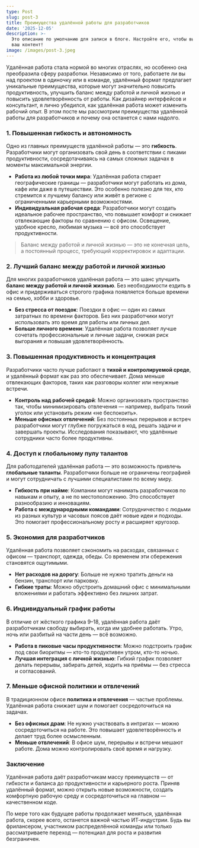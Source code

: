 ```yaml
---
type: Post
slug: post-3
title: Преимущества удалённой работы для разработчиков
date: '2025-12-05'
description: >-
  Это описание по умолчанию для записи в блоге. Настройте его, чтобы выделить
  ваш контент!
image: /images/post-3.jpeg
---
```


Удалённая работа стала нормой во многих отраслях, но особенно она преобразила сферу разработки. Независимо от того, работаете ли вы над проектом в одиночку или в команде, удалённый формат предлагает уникальные преимущества, которые могут значительно повысить продуктивность, улучшить баланс между работой и личной жизнью и повысить удовлетворённость от работы. Как дизайнер интерфейсов и консультант, я лично убедился, как удалённая работа может изменить рабочий опыт. В этом посте мы рассмотрим преимущества удалённой работы для разработчиков и почему она останется с нами надолго.

### 1. Повышенная гибкость и автономность
Одно из главных преимуществ удалённой работы — это **гибкость**. Разработчики могут организовать свой день в соответствии с пиками продуктивности, сосредотачиваясь на самых сложных задачах в моменты максимальной энергии.

<!--more-->

- **Работа из любой точки мира**: Удалённая работа стирает географические границы — разработчики могут работать из дома, кафе или даже в путешествии. Это особенно полезно для тех, кто стремится к лучшему балансу или живёт в регионе с ограниченными карьерными возможностями.
- **Индивидуальная рабочая среда**: Разработчики могут создать идеальное рабочее пространство, что повышает комфорт и снижает отвлекающие факторы по сравнению с офисом. Освещение, удобное кресло, любимая музыка — всё это способствует продуктивности.

> Баланс между работой и личной жизнью — это не конечная цель, а постоянный процесс, требующий корректировок и адаптации.

### 2. Лучший баланс между работой и личной жизнью
Для многих разработчиков удалённая работа — это шанс улучшить **баланс между работой и личной жизнью**. Без необходимости ездить в офис и придерживаться строгого графика появляется больше времени на семью, хобби и здоровье.

- **Без стресса от поездок**: Поездки в офис — один из самых затратных по времени факторов. Без них разработчики могут использовать это время для работы или личных дел.
- **Больше личного времени**: Удалённая работа позволяет лучше сочетать профессиональные и личные задачи, снижая риск выгорания и повышая удовлетворённость.

### 3. Повышенная продуктивность и концентрация
Разработчики часто лучше работают в **тихой и контролируемой среде**, и удалённый формат как раз это обеспечивает. Дома меньше отвлекающих факторов, таких как разговоры коллег или ненужные встречи.

- **Контроль над рабочей средой**: Можно организовать пространство так, чтобы минимизировать отвлечения — например, выбрать тихий уголок или установить режим «не беспокоить».
- **Меньше офисных отвлечений**: Без постоянных перерывов и встреч разработчики могут глубже погружаться в код, решать задачи и завершать проекты. Исследования показывают, что удалённые сотрудники часто более продуктивны.

### 4. Доступ к глобальному пулу талантов
Для работодателей удалённая работа — это возможность привлечь **глобальные таланты**. Разработчики больше не ограничены географией и могут сотрудничать с лучшими специалистами по всему миру.

- **Гибкость при найме**: Компании могут нанимать разработчиков по навыкам и опыту, а не по местоположению. Это способствует разнообразию и инновациям.
- **Работа с международными командами**: Сотрудничество с людьми из разных культур и часовых поясов даёт новые идеи и подходы. Это помогает профессиональному росту и расширяет кругозор.

### 5. Экономия для разработчиков
Удалённая работа позволяет сэкономить на расходах, связанных с офисом — транспорт, одежда, обеды. Со временем эти сбережения становятся ощутимыми.

- **Нет расходов на дорогу**: Больше не нужно тратить деньги на бензин, транспорт или парковку.
- **Гибкие траты**: Можно обустроить домашний офис с минимальными вложениями и работать эффективно без лишних затрат.

### 6. Индивидуальный график работы
В отличие от жёсткого графика 9–18, удалённая работа даёт разработчикам свободу выбирать, когда им удобнее работать. Утро, ночь или разбитый на части день — всё возможно.

- **Работа в пиковые часы продуктивности**: Можно подстроить график под свои биоритмы — кто-то продуктивен утром, кто-то ночью.
- **Лучшая интеграция с личной жизнью**: Гибкий график позволяет делать перерывы, забирать детей, ходить на приёмы — без стресса и согласований.

### 7. Меньше офисной политики и отвлечений
В традиционном офисе **политика и отвлечения** — частые проблемы. Удалённая работа снижает шум и помогает сосредоточиться на задачах.

- **Без офисных драм**: Не нужно участвовать в интригах — можно сосредоточиться на работе. Это повышает удовлетворённость и делает труд более осмысленным.
- **Меньше отвлечений**: В офисе шум, перерывы и встречи мешают работе. Дома можно контролировать своё время и нагрузку.

### Заключение
Удалённая работа даёт разработчикам массу преимуществ — от гибкости и баланса до продуктивности и карьерного роста. Приняв удалённый формат, можно открыть новые возможности, создать комфортную рабочую среду и сосредоточиться на главном — качественном коде.

По мере того как будущее работы продолжает меняться, удалённая работа, скорее всего, останется важной частью ИТ-индустрии. Будь вы фрилансером, участником распределённой команды или только рассматриваете переход — потенциал для роста и развития безграничен.
